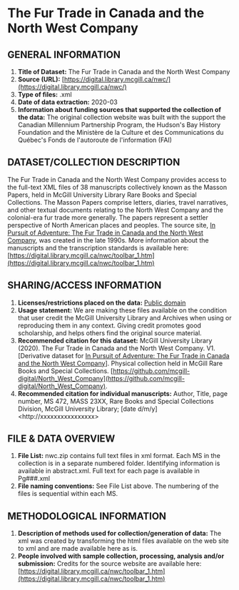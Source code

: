 # The Fur Trade in Canada and the North West Company

## GENERAL INFORMATION

1. **Title of Dataset:** The Fur Trade in Canada and the North West Company 
2. **Source (URL):** [https://digital.library.mcgill.ca/nwc/](https://digital.library.mcgill.ca/nwc/) 
3. **Type of files:** .xml 
4. **Date of data extraction:** 2020-03 
5. **Information about funding sources that supported the collection of the data:** The original collection website was built with the support  the Canadian Millennium Partnership Program, the Hudson's Bay History Foundation and the Ministère de la Culture et des Communications du Québec's Fonds de l'autoroute de l'information (FAI) 
  

## DATASET/COLLECTION DESCRIPTION

The Fur Trade in Canada and the North West Company provides access to the full-text XML files of 38 manuscripts collectively known as the Masson Papers, held in McGill University Library Rare Books and Special Collections.  The Masson Papers comprise letters, diaries, travel narratives, and other textual documents relating to the North West Company and the colonial-era fur trade more generally. The papers represent a settler perspective of North American places and peoples. The source site, [In Pursuit of Adventure: The Fur Trade in Canada and the North West Company](http://digital.library.mcgill.ca/nwc/), was created in the late 1990s. More information about the manuscripts and the transcription standards is available here: [https://digital.library.mcgill.ca/nwc/toolbar_1.htm](https://digital.library.mcgill.ca/nwc/toolbar_1.htm)

## SHARING/ACCESS INFORMATION

1. **Licenses/restrictions placed on the data:** [Public domain](https://creativecommons.org/publicdomain/mark/1.0/)  
2. **Usage statement:** We are making these files available on the condition that user credit the McGill University Library and Archives when using or reproducing them in any context. Giving credit promotes good scholarship, and helps others find the original source material.  
3. **Recommended citation for this dataset:** McGill University Library (2020). The Fur Trade in Canada and the North West Company. V1. \[Derivative dataset for [In Pursuit of Adventure: The Fur Trade in Canada and the North West Company](http://digital.library.mcgill.ca/nwc/)\]. Physical collection held in McGill Rare Books and Special Collections. [https://github.com/mcgill-digital/North_West_Company](https://github.com/mcgill-digital/North_West_Company). 
4. **Recommended citation for individual manuscripts:** Author, Title, page number, MS 472, MASS 23XX, Rare Books and Special Collections Division, McGill University Library; \[date d/m/y\] \<http://xxxxxxxxxxxxxxxx> 

## FILE &amp; DATA OVERVIEW

1. **File List:**
nwc.zip contains full text files in xml format. Each MS in the collection is in a separate numbered folder. Identifying information is available in abstract.xml. Full text for each page is available in Pg###.xml 
2. **File naming conventions:** See File List above. The numbering of the files is sequential within each MS. 

## METHODOLOGICAL INFORMATION

1. **Description of methods used for collection/generation of data:** 
The xml was created by transforming the html files available on the web site to xml and are made available here as is. 
2. **People involved with sample collection, processing, analysis and/or submission:** Credits for the source website are available here: [https://digital.library.mcgill.ca/nwc/toolbar_1.htm](https://digital.library.mcgill.ca/nwc/toolbar_1.htm)
